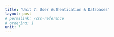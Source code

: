 ```yaml
---
title: 'Unit 7: User Authentication & Databases'
layout: post
# permalink: /css-reference
# ordering: 1
unit: 7
---
```


<!--  **** | Lab 7 Due | -->